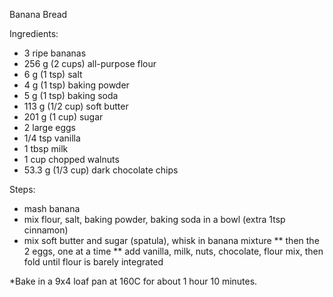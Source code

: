 Banana Bread

Ingredients:
* 3 ripe bananas
* 256 g (2 cups) all-purpose flour
* 6 g (1 tsp) salt
* 4 g (1 tsp) baking powder
* 5 g (1 tsp) baking soda
* 113 g (1/2 cup) soft butter
* 201 g (1 cup) sugar
* 2 large eggs
* 1/4 tsp vanilla
* 1 tbsp milk
* 1 cup chopped walnuts
* 53.3 g (1/3 cup) dark chocolate chips

Steps:
* mash banana
* mix flour, salt, baking powder, baking soda in a bowl (extra 1tsp cinnamon)
* mix soft butter and sugar (spatula), whisk in banana mixture
** then the 2 eggs, one at a time
** add vanilla, milk, nuts, chocolate, flour mix, then fold until flour is barely integrated

*Bake in a 9x4 loaf pan at 160C for about 1 hour 10 minutes.

